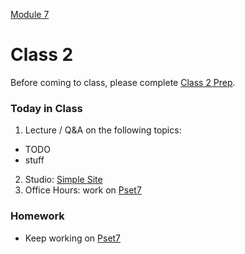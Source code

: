 [Module 7](../..)

# Class 2

Before coming to class, please complete [Class 2 Prep](../class2-prep).

### Today in Class
1. Lecture / Q&A on the following topics:
  * TODO
  * stuff
2. Studio: [Simple Site](../studios/simple-site)
3. Office Hours: work on [Pset7](../problem-set)

### Homework
* Keep working on [Pset7](../problem-set)
